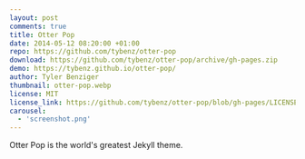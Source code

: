 ```yaml
---
layout: post
comments: true
title: Otter Pop
date: 2014-05-12 08:20:00 +01:00
repo: https://github.com/tybenz/otter-pop
download: https://github.com/tybenz/otter-pop/archive/gh-pages.zip
demo: https://tybenz.github.io/otter-pop/
author: Tyler Benziger
thumbnail: otter-pop.webp
license: MIT
license_link: https://github.com/tybenz/otter-pop/blob/gh-pages/LICENSE.txt
carousel:
  - 'screenshot.png'
---
```


Otter Pop is the world's greatest Jekyll theme.
